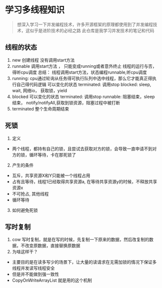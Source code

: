 # 学习多线程知识
> 想深入学习一下并发编程技术，许多开源框架的原理都使用到了并发编程技术，这似乎是进阶技术的必经之路
> 此仓库是我学习并发技术的笔记和代码


## 线程的状态
1. new 创建线程 没有调用start方法
2. runnable 调用start方法 ， 只能变成running或者意外终止
线程的运行与否，得听cpu调度
总结： 线程调用start方法，状态编程runnable,听cpu调度
3. running: cpu通过轮询从任务得可执行队列中选中线程，那么它才能真正得执行自己得代码逻辑
可以变化的状态
terminated: 调用stop
blocked: sleep, wait, 网络io， 获取锁，yield
4. blocked
可以变化的状态
terminated: 调用stop
runnable: 阻塞结束，sleep结束， notify/notifyAll,获取到锁资源，阻塞过程中被打断
5. terminated
整个生命周期结束

## 死锁
1. 定义
- 两个线程，都持有自己的锁，且尝试去获取对方的锁，会导致一直申请不到对方的锁，循环等待，卡在那死锁了
2. 产生的条件
- 互斥，共享资源X和Y只能被一个线程占用
- 占有且等待，线程1已经取得共享资源a, 在等待共享资源y的时候，不释放共享资源x 
- 不可抢占, 其他线程
- 循环等待
3. 如何避免死锁


## 写时复制
1. cow 写时复制，就是在写的时候，先复制一下原来的数据，然后改复制的数据，不改变原数据，直接替换原数据
2. 为啥这样干？
- 主要目的是在读多写少的场景下，让大量的读请求在无需加锁的情况下保证多线程并发读写线程安全
- 但是并不能做到强一致性
- CopyOnWriteArrayList 就是用的这个机制


